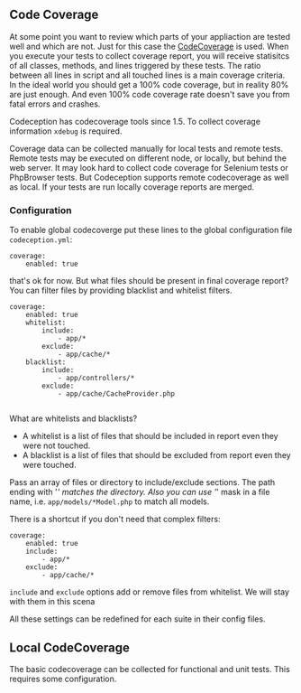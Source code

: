 ## Code Coverage

At some point you want to review which parts of your appliaction are tested well and which are not. 
Just for this case the [CodeCoverage](http://en.wikipedia.org/wiki/Code_coverage) is used. When you execute your tests to collect coverage report, 
you will receive statisitcs of all classes, methods, and lines triggered by these tests. 
The ratio between all lines in script and all touched lines is a main coverage criteria. In the ideal world you should get a 100% code coverage,
but in reality 80% are just enough. And even 100% code coverage rate doesn't save you from fatal errors and crashes. 

Codeception has codecoverage tools since 1.5. To collect coverage information `xdebug` is required.

Coverage data can be collected manually for local tests and remote tests. Remote tests may be executed on different node, 
or locally, but behind the web server. It may look hard to collect code coverage for Selenium tests or PhpBrowser tests. But Codeception
supports remote codecoverage as well as local. If your tests are run locally coverage reports are merged.

### Configuration

To enable global codecoverge put these lines to the global configuration file `codeception.yml`:

```
coverage:
    enabled: true
```

that's ok for now. But what files should be present in final coverage report? You can filter files by providing blacklist and whitelist filters.

```
coverage:
    enabled: true
    whitelist:
        include:
            - app/*            
        exclude:
            - app/cache/*
    blacklist:
        include:
            - app/controllers/*
        exclude:
            - app/cache/CacheProvider.php
    
```
What are whitelists and blacklists?

* A whitelist is a list of files that should be included in report even they were not touched.
* A blacklist is a list of files that should be excluded from report even they were touched.

Pass an array of files or directory to include/exclude sections. The path ending with '*' matches the directory.
Also you can use '*' mask in a file name, i.e. `app/models/*Model.php` to match all models.

There is a shortcut if you don't need that complex filters:

```
coverage:
    enabled: true
    include:
        - app/*
    exclude:
        - app/cache/*
```

`include` and `exclude` options add or remove files from whitelist. We will stay with them in this scena

All these settings can be redefined for each suite in their config files. 

## Local CodeCoverage

The basic codecoverage can be collected for functional and unit tests. This requires some configuration.
